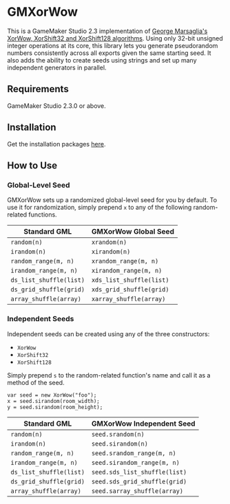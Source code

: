 # GMXorWow

This is a GameMaker Studio 2.3 implementation of [George Marsaglia's XorWow, XorShift32 and XorShift128 algorithms](https://www.jstatsoft.org/article/view/v008i14). Using only 32-bit unsigned integer operations at its core, this library lets you generate pseudorandom numbers consistently across all exports given the same starting seed. It also adds the ability to create seeds using strings and set up many independent generators in parallel.

## Requirements

GameMaker Studio 2.3.0 or above.

## Installation

Get the installation packages [here](https://www.github.com/dicksonlaw583/GMXorWow/releases).

## How to Use

### Global-Level Seed

GMXorWow sets up a randomized global-level seed for you by default. To use it for randomization, simply prepend `x` to any of the following random-related functions.

| Standard GML | GMXorWow Global Seed |
| --- | --- |
| `random(n)` | `xrandom(n)` |
| `irandom(n)` | `xirandom(n)` |
| `random_range(m, n)` | `xrandom_range(m, n)` |
| `irandom_range(m, n)` | `xirandom_range(m, n)` |
| `ds_list_shuffle(list)` | `xds_list_shuffle(list)` |
| `ds_grid_shuffle(grid)` | `xds_grid_shuffle(grid)` |
| `array_shuffle(array)` | `xarray_shuffle(array)` |

### Independent Seeds

Independent seeds can be created using any of the three constructors:

- `XorWow`
- `XorShift32`
- `XorShift128`

Simply prepend `s` to the random-related function's name and call it as a method of the seed.

```
var seed = new XorWow("foo");
x = seed.sirandom(room_width);
y = seed.sirandom(room_height);
```

| Standard GML | GMXorWow Independent Seed |
| --- | --- |
| `random(n)` | `seed.srandom(n)` |
| `irandom(n)` | `seed.sirandom(n)` |
| `random_range(m, n)` | `seed.srandom_range(m, n)` |
| `irandom_range(m, n)` | `seed.sirandom_range(m, n)` |
| `ds_list_shuffle(list)` | `seed.sds_list_shuffle(list)` |
| `ds_grid_shuffle(grid)` | `seed.sds_grid_shuffle(grid)` |
| `array_shuffle(array)` | `seed.sarray_shuffle(array)` |

